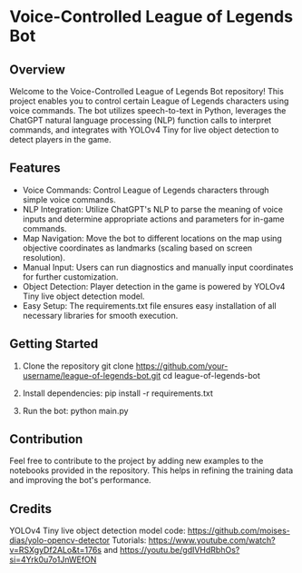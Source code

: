 # Voice-Controlled League of Legends Bot

## Overview
Welcome to the Voice-Controlled League of Legends Bot repository! This project enables you to control certain League of Legends characters using voice commands. The bot utilizes speech-to-text in Python, leverages the ChatGPT natural language processing (NLP) function calls to interpret commands, and integrates with YOLOv4 Tiny for live object detection to detect players in the game.

## Features
- Voice Commands: Control League of Legends characters through simple voice commands.
- NLP Integration: Utilize ChatGPT's NLP to parse the meaning of voice inputs and determine appropriate actions and parameters for in-game commands.
- Map Navigation: Move the bot to different locations on the map using objective coordinates as landmarks (scaling based on screen resolution).
- Manual Input: Users can run diagnostics and manually input coordinates for further customization.
- Object Detection: Player detection in the game is powered by YOLOv4 Tiny live object detection model.
- Easy Setup: The requirements.txt file ensures easy installation of all necessary libraries for smooth execution.

## Getting Started
1. Clone the repository
git clone https://github.com/your-username/league-of-legends-bot.git
cd league-of-legends-bot

2. Install dependencies:
pip install -r requirements.txt

3. Run the bot:
python main.py

## Contribution
Feel free to contribute to the project by adding new examples to the notebooks provided in the repository. This helps in refining the training data and improving the bot's performance.

## Credits
YOLOv4 Tiny live object detection model code: https://github.com/moises-dias/yolo-opencv-detector
Tutorials: https://www.youtube.com/watch?v=RSXgyDf2ALo&t=176s and https://youtu.be/gdIVHdRbhOs?si=4Yrk0u7o1JnWEfON

